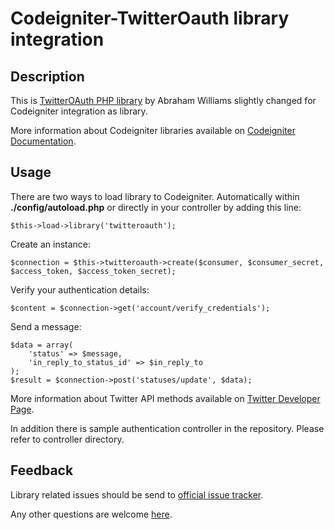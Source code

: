 Codeigniter-TwitterOauth library integration
============================================

Description
-----------

This is [TwitterOAuth PHP library](https://github.com/abraham/twitteroauth) by Abraham Williams slightly changed for Codeigniter integration as library.

More information about Codeigniter libraries available on [Codeigniter Documentation](http://codeigniter.com/user_guide).

Usage
-----

There are two ways to load library to Codeigniter. Automatically within **./config/autoload.php** or directly in your controller by adding this line:  

	$this->load->library('twitteroauth');

Create an instance:

	$connection = $this->twitteroauth->create($consumer, $consumer_secret, $access_token, $access_token_secret);

Verify your authentication details:

	$content = $connection->get('account/verify_credentials');

Send a message:

	$data = array(
		'status' => $message,
		'in_reply_to_status_id' => $in_reply_to
	);
	$result = $connection->post('statuses/update', $data);

More information about Twitter API methods available on [Twitter Developer Page](http://dev.twitter.com).

In addition there is sample authentication controller in the repository. Please refer to controller directory.

Feedback
--------

Library related issues should be send to [official issue tracker](https://github.com/abraham/twitteroauth/issues).

Any other questions are welcome [here](https://github.com/MunGell/Codeigniter-TwitterOAuth/issues).